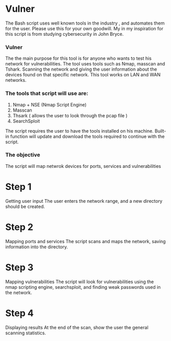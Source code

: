 # Vulner
The Bash script uses well known tools in the industry , and automates them for the user.
Please use this for your own goodwill.
My in my inspiration for this script is from studying cybersecurity in John Bryce.

### Vulner
The the main purpose for this tool is for anyone who wants to test his network for vulnerabilities.
    The tool uses tools such as Nmap, masscan and Tshark.
        Scanning the network and giving the user information about the devices found on that specific network.
            This tool works on LAN and WAN networks.


### The tools that script will use are:
1.	Nmap + NSE (Nmap Script Engine)
2.	Masscan
3.	Thsark ( allows the user  to look through the pcap file )
4.	SearchSploit

The script requires the user to have the tools installed on his machine.
Built-in function will update and download the tools required to continue with the script.


### The objective
The script will map netwrok devices for ports, services and vulnerabilities 
 
 # Step 1
Getting user input
    The user enters the network range, and a new directory should be created.

# Step 2
Mapping ports and services
    The script scans and maps the network, saving information into the directory.

# Step 3
Mapping vulnerabilities
    The script will look for vulnerabilities using the nmap scripting engine,
        searchsploit, and finding weak passwords used in the network.

# Step 4
Displaying results
    At the end of the scan, show the user the general scanning statistics.


